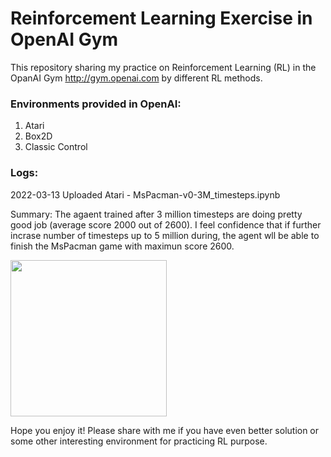 # Reinforcement Learning Exercise in OpenAI Gym
This repository sharing my practice on Reinforcement Learning (RL) in the OpanAI Gym  http://gym.openai.com by different RL methods.

### Environments provided in OpenAI:
1. Atari
2. Box2D
3. Classic Control

### Logs:
2022-03-13 Uploaded Atari - MsPacman-v0-3M_timesteps.ipynb

Summary:
The agaent trained after 3 million timesteps are doing pretty good job (average score 2000 out of 2600). I feel confidence that if further incrase number of timesteps up to 5 million during, the agent wll be able to finish the MsPacman game with maximun score 2600.

<img src='http://gym.openai.com/videos/2019-10-21--mqt8Qj1mwo/MsPacman-v0/poster.jpg' width='250px'/>

Hope you enjoy it! Please share with me if you have even better solution or some other interesting environment for practicing RL purpose.
